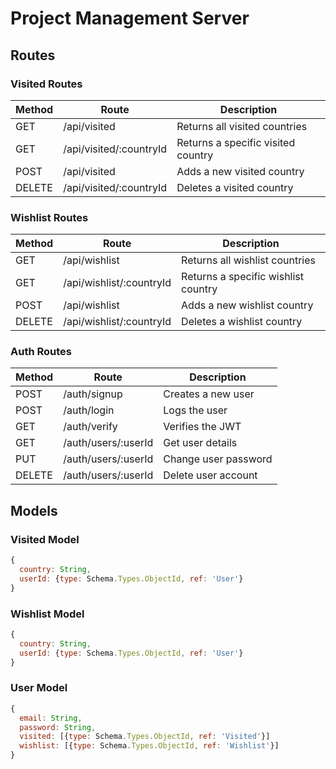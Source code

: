 # Project Management Server

## Routes

### Visited Routes

| Method | Route                   | Description                        |
| ------ | ----------------------- | ---------------------------------- |
| GET    | /api/visited            | Returns all visited countries      |
| GET    | /api/visited/:countryId | Returns a specific visited country |
| POST   | /api/visited            | Adds a new visited country         |
| DELETE | /api/visited/:countryId | Deletes a visited country          |

### Wishlist Routes

| Method | Route                    | Description                         |
| ------ | ------------------------ | ----------------------------------- |
| GET    | /api/wishlist            | Returns all wishlist countries      |
| GET    | /api/wishlist/:countryId | Returns a specific wishlist country |
| POST   | /api/wishlist            | Adds a new wishlist country         |
| DELETE | /api/wishlist/:countryId | Deletes a wishlist country          |

### Auth Routes

| Method | Route               | Description          |
| ------ | ------------------- | -------------------- |
| POST   | /auth/signup        | Creates a new user   |
| POST   | /auth/login         | Logs the user        |
| GET    | /auth/verify        | Verifies the JWT     |
| GET    | /auth/users/:userId | Get user details     |
| PUT    | /auth/users/:userId | Change user password |
| DELETE | /auth/users/:userId | Delete user account  |

## Models

### Visited Model

```js
{
  country: String,
  userId: {type: Schema.Types.ObjectId, ref: 'User'}
}
```

### Wishlist Model

```js
{
  country: String,
  userId: {type: Schema.Types.ObjectId, ref: 'User'}
}
```

### User Model

```js
{
  email: String,
  password: String,
  visited: [{type: Schema.Types.ObjectId, ref: 'Visited'}]
  wishlist: [{type: Schema.Types.ObjectId, ref: 'Wishlist'}]
}
```
